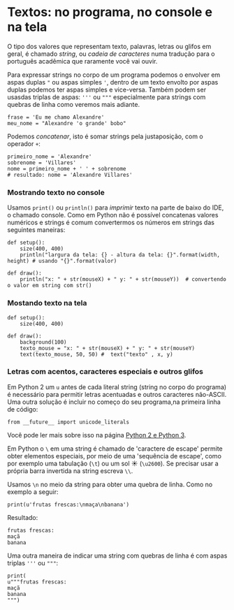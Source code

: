 # Textos: no programa, no console e na tela

O tipo dos valores que representam texto, palavras, letras ou glifos em geral, é chamado *string*, ou *cadeia de caracteres* numa tradução para o português acadêmica que raramente você vai ouvir.

Para expressar strings no corpo de um programa podemos o envolver em aspas duplas `"`  ou aspas simples `'`, dentro de um texto envolto por aspas duplas podemos ter aspas simples e vice-versa. Também podem ser usasdas triplas de aspas: `'''` ou `"""` especialmente para strings com quebras de linha como veremos mais adiante. 

```pyde
frase = 'Eu me chamo Alexandre'
meu_nome = "Alexandre 'o grande' bobo"
```

Podemos *concatenar*, isto é somar strings pela justaposição, com o operador `+`:

```pyde
primeiro_nome = 'Alexandre'
sobrenome = 'Villares'
nome = primeiro_nome + ' ' + sobrenome
# resultado: nome = 'Alexandre Villares'
```

### Mostrando texto no console

Usamos `print()` ou `println()` para *imprimir* texto na parte de baixo do IDE, o chamado console. Como em Python não é possível concatenas valores numéricos e strings é comum convertermos os números em strings das seguintes maneiras: 

```pyde
def setup():
    size(400, 400)
    println("largura da tela: {} - altura da tela: {}".format(width, height) # usando "{}".format(valor)

def draw():
    println("x: " + str(mouseX) + " y: " + str(mouseY))  # convertendo o valor em string com str()
```

### Mostando texto na tela

```pyde
def setup():
    size(400, 400)

def draw():
    background(100)
    texto_mouse = "x: " + str(mouseX) + " y: " + str(mouseY) 
    text(texto_mouse, 50, 50) #  text("texto" , x, y) 
```

### Letras com acentos, caracteres especiais e outros glifos

Em Python 2 um `u` antes de cada literal string (string no corpo do programa) é necessário para permitir letras acentuadas e outros caracteres não-ASCII. Uma outra solução é incluir no começo do seu programa,na primeira linha de código:

```pyde
from __future__ import unicode_literals
```

Você pode ler mais sobre isso na página [Python 2 e Python 3](https://github.com/villares/material-aulas/blob/master/Processing-Python/futuro.md).

Em Python o `\` em uma string é chamado de 'caractere de escape' permite obter elementos especiais, por meio de uma 'sequência de escape', como por exemplo uma tabulação (`\t`) ou um sol ☀ (`\u2600`). Se precisar usar a própria barra invertida na string escreva `\\`.

Usamos `\n` no meio da string para obter uma quebra de linha. Como no exemplo a seguir:

```pyde
print(u'frutas frescas:\nmaça\nbanana')
```
Resultado:
```
frutas frescas:
maçã
banana
```

Uma outra maneira de indicar uma string com quebras de linha é com aspas triplas `'''` ou `"""`:
```pyde
print(
u"""frutas frescas:
maçã
banana
""")
```
